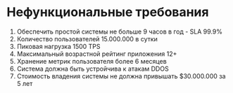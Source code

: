 # Нефункциональные требования

1. Обеспечить простой системы не больше 9 часов в год - SLA 99.9%
3. Количество пользователей 15.000.000 в сутки
4. Пиковая нагрузка 1500 TPS
5. Максимальный возрастной рейтинг приложения 12+
6. Хранение метрик пользователя более 6 месяцев
8. Система должна быть устройчива к атакам DDOS
9. Стоимость владения системы не должна привышать $30.000.000 за 5 лет
